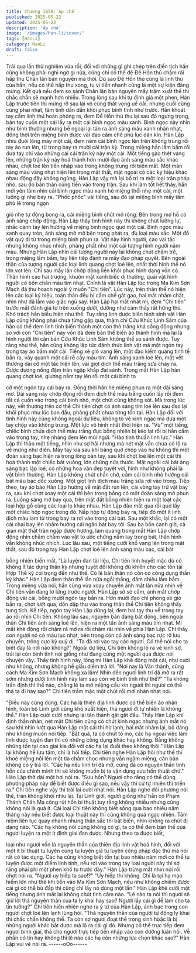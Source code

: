 ```yaml
---
title: Chương 1658: Áp chế
published: 2025-05-22
updated: 2025-05-22
description: 'Áp chế'
image: '/images/han-li/cover/'
tags: [HanLi]
category: HanLi
draft: false
---
```


Trải qua lần thử nghiệm vừa rồi, đối với những gì ghi chép trên
điển tịch hắn cũng không phải nghi ngờ gì nữa, cũng chỉ có thể để
Đề Hồn thú chậm rãi hấp thu Chân lân bản nguyên mà thôi. Dù
sao Đề Hồn thú cũng là linh thú của hắn, nếu có thể hấp thu xong,
tu vi tiến nhanh cũng là một sự kiện đáng mừng. Kết quả nếu đem
so sánh Chân lân bản nguyên mấy trăm xuất thế thì chắc chắn sẽ
mạnh hơn nhiều.
Trong lòng sau khi tự định giá một phen, Hàn Lập trước tiên thì
mừng rỡ sau lại vô cùng thất vọng uể oải, nhưng cuối cùng cũng
phai nhạt, tâm tình dần dần khôi phục bình tĩnh như trước.
Hắn khoát tay cầm linh thú hoàn phóng ra, đem Đề Hồn thú thu lại
sau đó ngưng trọng, bàn tay cuốn một cái lấy ra một cái bình
ngọc màu xanh. Bình ngọc này nhìn như bình thường nhưng bề
ngoại lại tản ra ánh sáng màu xanh nhàn nhạt, đồng thời trên
miệng bình được vài đạo cấm chế phù lục dán kín. Hàn Lập nhíu
đuôi lông mày một cái, đem ném cái bình ngọc lên trên không
trung rồi tay áo run lên, từ trong bay ra mười cái trận kỳ.
Trong miệng hắn lầm bầm rồi đưa tay chỉ vào những cái cái trân
kỳ này một cái.
Một tiếng gào thét vang lên, những trận kỳ này hoá thành hơn
mười đạo ánh sáng màu sắc khác nhau, chợt loé lên tiến nhập
vào trong không trung rồi biến mất. Một màn sáng màu vàng nhạt
hiện lên trong mật thất, mặt ngoài có các ký hiệu khác nhau động
đậy không ngừng. Hàn Lập vậy mà lại bố trí ra một loại trận pháp
nhỏ, sau đó bản thân cũng tiến vào trong trận.
Sau khi làm tốt hết thảy, hắn mới yên tâm nhìn cái bình ngọc màu
xanh hé miệng thổi nhẹ một cái, một luồng gì nhẹ bay ra. "Phốc
phốc" vài tiếng, sau đó tại miệng bình mấy tấm phù lê trong ngọn

gió nhẹ tự động bong ra, cái miệng bình chút mở rộng. Bên trong
mơ hồ có ánh sáng chớp động. Hàn Lập thấy tình hình này thì
không chút lưỡng lự, nhấc cánh tay lên hướng về miệng bình
ngọc quơ một cái. Bình ngọc màu xanh quay tròn, ánh sáng mờ
mờ bên trong phát ra, đủ loại màu sắc.
Một đồ vật quỷ dị từ trong miệng bình phun ra. Vật này hình
người, cao vài tấc nhưng không nhúc nhích, phảng phất như một
cái tượng hình người năm màu. Nhưng Hàn Lập nhìn cái tượng
người này lại không chút chậm trễ, trong miệng lầm bầm, tay liên
tiếp đánh ra mấy đạo pháp quyết.
Bên ngoài thân của tượng người các loại linh quang chợt loé lên,
nhất thời hình thể nó lớn vọt lên. Chỉ sau mấy lần chớp động liền
khôi phục hình dạng vốn có. Thân hình cao hai trượng, khuôn mặt
xanh biếc dị thường, quái vật hình người có bốn chân màu tím
nhạt.
Chính là vật Hàn Lập lúc trong Ma Kim Sơn Mạch đã thu hoạch
ngoài ý muốn "Chi tiên". Lúc này, trên thân thể nó hiện lên các loại
ký hiệu, toàn thân đều bị cấm chế gắt gao, hai mắt nhắm chặt,
nhìn như đã lâm vào giấc ngủ say. Hàn Lập hai mắt nhất mị, đem
"Chi tiên" trước mắt đánh giá từ trên xuống dưới, dường như cảm
thấy rất hứng thú. Khó trách hắn biểu hiện như thế.
Tuy rằng linh dược biến hình sinh vật Hàn Lập cũng không phải
chưa từng gặp qua, thậm chí Cửu Khúc Linh Sâm của hắn có thể
đem linh tính biến thành một con thỏ trắng khá sống động nhưng
so với con "Chi tiên" này vốn đã đem bản thể biến ảo thành hình
mà lại là hình người thì căn bản Cửu Khúc Linh Sâm không thể
so sánh được.
Tuy rằng như thế, hắn cũng không lập tức đánh thức linh vật mà
một ngón tay trong tay áo bấm một cái. Tiếng xé gió vang lên, một
đạo kiếm quang tinh tế bắn ra, vây quanh một cái rễ cây màu tím.
Ánh sáng xanh loé lên, một vết thương dài cỡ một tấc hiện lên,
vài giọt dịch thể màu trắng sữa chảy ra.
Dược dương nồng đậm tràn ngập khắp đại sảnh. Trong mắt Hàn
Lập hàn quang chợt loé, giương nắm tay lên rồi một cái bình to

cỡ một ngón tay cái bay ra. Đồng thời hắn hé miệng phun ra một
dải sáng mờ. Dải sáng này chớp động rồi đem dịch thể màu trắng
cuốn lấy rồi đem tất cả cuốn vào trong cái bình nhỏ, một chút
cũng không sót. Mà trong lúc này, vết thương trên cơ thể Chi tiên
chợt có ánh sáng tím loé lên sau đso lại khôi phục như lúc ban
đầu, phảng phất chưa từng tồn tại.
Hàn Lập đối với tình hình này cũng không ngoài dự liệu, không tỏ
vẻ kinh ngạc mà đưa một tay chộp vào không trung. Một lực vô
hình nhất thời hiện ra. "Vù" một tiếng, chiếc bình chứa dịch thể
màu trắng đục bỗng nhiên bị kéo lại rồi bị hắn cầm vào trong tay,
nhẹ nhàng đem lên mũi ngửi.
"Hảo tinh thuần linh lực."
Hàn Lập thì thào một tiếng, nhìn như sợ hãi nhưng mà nét mặt
vẫn chưa có lộ ra vẻ mừng như điên. Mày tay kia sau khi bâng
quơ chộp vào hư không thì một đoàn sáng bạc hiện ra trong lòng
bàn tay, sau khi chợt loé lên một cái thì hoá thành một chiếc bát
vuông, lớn chừng nửa thước.
Mặt ngoài cái bát áng sáng bạc lập loè, có những hoa văn đẹp
tuyệt vời, hình như không phải là vật bình thường. Hàn Lập không
chút chần chờ, cầm cái bình nhỏ hướng cái bát màu bạc dốc
xuống. Một giọt linh dịch màu trắng sữa rơi vào trong.
Tiếp theo, tay áo bào Hàn Lập hướng về mặt đất run lên, cái vòng
tay trữ vật bay ra, sau khi chợt xoay một cái thì bên trong bỗng có
một đoàn sáng mờ phun ra. Luồng sáng mờ bay qua, trên mặt đất
bỗng nhiên hiện ra một loạt các loại hộp gỗ cùng các loại lọ khác
nhau. Hàn Lập đảo mắt qua rồi quơ lấy một chiếc hộp ngọc trong
đó. Nắp hộp tự động bay ra, tiếp đó một ít linh dịch màu lam từ
trong bay ra rơi vào trong cái bát. Sau một khắc, lại có một cái
chai bay lên nhằm hướng cái ngân bát bay tới.
Sau ba bốn canh giờ, cả gian mật thất tràn ngập dược hương,
lam quang trong mắt Hàn Lập chớp động nhìn chằm chằm vào
vật to ước chừng nắm tay trong bát, thân hình vẫn không nhúc
nhích. Lúc lâu sau, một tiếng cười khổ vang lên trong mật thất,
sau đó trong tay Hàn Lập chợt loé lên ánh sáng màu bạc, cái bát

bỗng nhiên biến mất.
"Là luyện đan tài liệu, Chi tiên linh huyết mặc dù có không ít tác
dụng thần kỳ nhưng tuyệt đối không đủ khiến cho các tồn tại Hợp
Thể kỳ coi trọng đến như thế. Có lẽ bản thân nó còn có công dụng
thần kỳ khác."
Hàn Lập đem thân thể lần nữa ngồi thẳng, đăm chiêu lầm bầm.
Trong miệng vừa nói, hắn cũng vừa xoay chuyển ánh mắt lần nữa
nhìn về Chi tiên vẫn đang lơ lửng trước người. Hàn Lập sờ sờ
cằm, ánh mắt chớp động vài cái, bỗng mười ngón tay bắn ra. Hơn
mười đạo chỉ phong xé gió bắn ra, chợt lướt qua, dồn dập thu vào
trong thân thể Chi tiên không thấy tung tích. Kế tiếp, ngón tay Hàn
Lập dừng lại, đem hai tay thu về trong tay áo rồi nhìn Chi tiên.
Không lâu sau, nguyên bản đang bất động, bên ngoài thân Chi
tiên ánh sáng loé lên, hiện ra một tần ánh sáng màu tím nhạt. Mí
mắt khẽ động rồi chậm rã mở ra rồi chậm rãi nhìn về phía Hàn
Lập. Chỉ thấy con ngươi nó có màu lục nhạt, bên trong còn có
ánh sáng bạc rực rỡ lưu chuyển, trông cực kỳ quỷ dị.
"Ta đã rơi vào tay các ngươi. Có thể nói cho ta biết đây là nơi nào
không?"
Ngoài dự liệu, Chi tiên không lộ ra vẻ kinh sợ, trái lại còn bình tĩnh
nói giống như đang cùng một người qua được nói chuyện vậy.
Thấy tình hình này, lông mi Hàn Lập khẽ động một cái, như cười
như không, nhưng không hề giấu diếm trả lời:
"Nơi này là Vân thành, cũng cách Ma Kim Sơn Mạch không xa
lắm! Nhìn đến ngươi linh trí đã mở ra rất sớm nhưng dưới tình
hình này làm sao còn vẻ bình tĩnh như thế?"
"Ta không trấn định thì thế nào, chẳng lẽ ta mở miệng cầu xin
ngươi thì ngưoi có thể thả ta đi hay sao?"
Chi tiên trầm mặc một chút rồi mới nhàn nhạt nói.

"Điều này cũng đúng. Các hạ là thiên địa linh dược có thể biến ảo
nhân hình, toàn bộ Linh giới cũng khó xuất hiện, thả ngươi đi tự
nhiên là không thể."
Hàn Lập cười cười nhưng lại tán thành gật gật đầu.
Thấy Hàn Lập khí định thần nhàn, nét mặt Chi tiên cũng có chút
kinh ngạc nhưng ánh mắt nó sau khi nhìn lướt qua Hàn Lập một
cái thì hừ lạnh, hai mắt nhắm lại, bộ dáng như không muốn nói
tiếp.
"Bất quá, ta có chút tò mò, các hạ ngoài việc làm linh dược luyện
đan thì có những công dụng khác hay không. Bằng không những
tồn tại cao giai kia đối với các hạ lại đuổi theo không thôi."
Hàn Lập lại không hề lưu tâm, chỉ là hỏi tiếp.
Chi tiên nghe Hàn Lập hỏi như thế thì khoé miệng nổi lên một tia
châm chọc nhưng vẫn ngậm miệng, căn bản không có ý trả lời.
"Các hạ nếu linh trí đả mở, cũng đã có nguyên thần tinh hồn của
chính mình thì sẽ không muốn bị ta vận dụng sưu hồn thuật chứ."
Hàn Lập thở dài một hơi nói ra.
"Sưu hồn? Ngươi cho rằng có thể dùng phương pháp này để biết
được điều gì sao, nếu vậy thì cứ tự nhiên thi triển ra."
Chi tiên nghe vậy thì trái lại cười nhạt nói.
Hàn Lập nghe đối phương nói thế, trán không khỏi nhíu lại. Tại
Linh giới, người giống như hắn có Phạm Thánh Chân Ma công rút
hồn bí thuật tuy rằng không nhiều nhưng cũng không nói là quá ít.
Cái loại Chi tiên không biết sống qua bao nhiêu năm tháng này
nếu biết được loại thuật này thì cũng không quá ngạc nhiên. Tâm
niệm liên tục quay nhanh nhưng thần sắc thì bất biến, nhìn không
ra chút dị dạng nào.
"Các hạ không nói cũng không có gì, ta có thể đem bản thể của
ngươi luyện ra một ít đỉnh giai đan dược. Nhưng theo ta được biết,

loại như ngươi vốn là nguyên thần của thiên địa linh vật hoá hình,
đối với một ít bí thuật tu luyên cùng tu luyện giả tu luyện công
pháp đặc thù mà nói rất có tác dụng. Các hạ cũng không biết tồn
tại bao nhiêu năm mới có thể tu luyện được một điểm linh tính,
nếu rơi vào trong tay loại người này thì sợ rằng phải phí một phen
khổ tu trước đây."
Hàn Lập trừng mắt nhìn nói rồi chợt nói ra.
"Ngươi uy hiếp ta sao!?"
"Uy hiếp thì không. Chỉ là tại hạ mạo hiểm lớn như thế khi tiến vào
Ma Kim Sơn Mạch, nếu như không chiếm được cái gì có thể bù
đắp thì cũng chỉ lấy nó dùng một lần."
Hàn Lập khẽ cười một tiếng nhưng ánh mắt lại không chút tình
cảm nào.
"Lẽ nào ta nói thì ngươi sẽ giữ lời thả nguyên thần của ta ly khai
hay sao? Ngươi lấy cái gì để làm cho ta tin tưởng?"
Chi tiên hiển nhiên nghe ra ý tứ của Hàn Lập, ánh bạc trong con
ngươi chợt loé lên lạnh lùng hỏi.
"Thả nguyên thần của ngươi tự động ly khai thì chắc chắn không
thể. Ta còn sợ ngươi đoạt thể trọng sinh hoặc là bị những người
khác bắt được mà lộ ra cái gì đó. Nhưng có thể trực tiếp đem
ngươi binh giải, thả cho ngươi trực tiếp tiến nhập vào con đường
luân hồi. Về phần có tin hay không thì lẽ nào các hạ còn những
lựa chọn khác sao?"
Hàn Lập vui vẻ nói ra.
------oOo------
